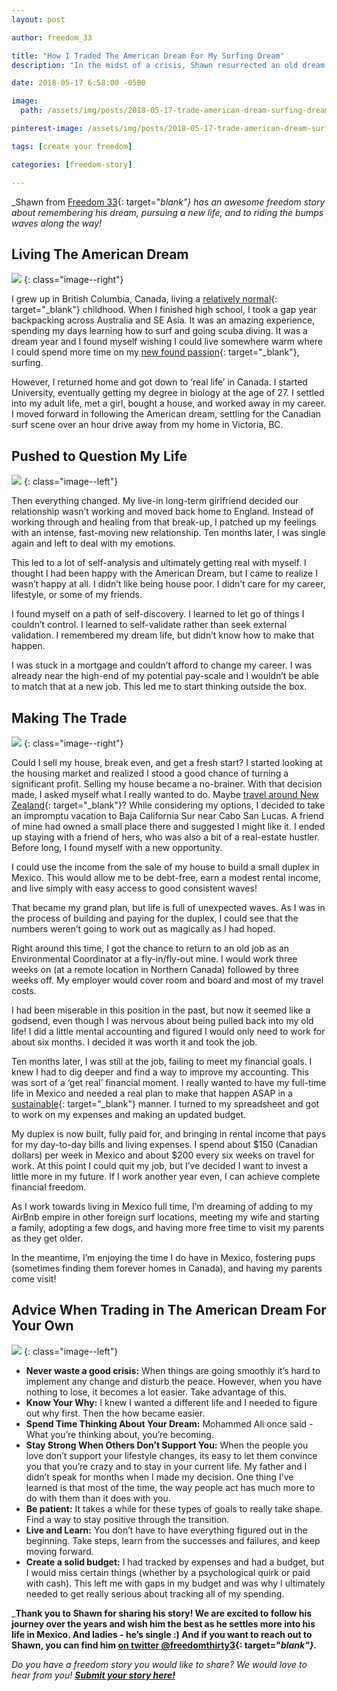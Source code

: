 ```yaml
---
layout: post

author: freedom_33

title: "How I Traded The American Dream For My Surfing Dream"
description: "In the midst of a crisis, Shawn resurrected an old dream - living the life of a surfer. Here's how he made his dream a reality"

date: 2018-05-17 6:58:00 -0500

image:
  path: /assets/img/posts/2018-05-17-trade-american-dream-surfing-dream/surfboard.jpg

pinterest-image: /assets/img/posts/2018-05-17-trade-american-dream-surfing-dream/surfer-dream-life.png

tags: [create your freedom]

categories: [freedom-story]

---
```


_Shawn from [Freedom 33](https://freedomthirtythree.com/2017/10/05/who-am-i/){: target="_blank"} has an awesome freedom story about remembering his dream, pursuing a new life, and to riding the bumps waves along the way!_

## Living The American Dream

![]({{site.url}}/assets/img/posts/2018-05-17-trade-american-dream-surfing-dream/city-street.jpg)
{: class="image--right"}

I grew up in British Columbia, Canada, living a [relatively normal](https://freedomthirtythree.com/2017/10/05/who-am-i/){: target="_blank"} childhood. When I finished high school, I took a gap year backpacking across Australia and SE Asia. It was an amazing experience, spending my days learning how to surf and going scuba diving. It was a dream year and I found myself wishing I could live somewhere warm where I could spend more time on my [new found passion](https://freedomthirtythree.com/2017/09/12/find-your-thing/){: target="_blank"}, surfing.

However, I returned home and got down to ‘real life’ in Canada. I started University, eventually getting my degree in biology at the age of 27. I settled into my adult life, met a girl, bought a house, and worked away in my career. I moved forward in following the American dream, settling for the Canadian surf scene over an hour drive away from my home in Victoria, BC.

## Pushed to Question My Life

![]({{site.url}}/assets/img/posts/2018-05-17-trade-american-dream-surfing-dream/baja-sur.jpg)
{: class="image--left"}

Then everything changed. My live-in long-term girlfriend decided our relationship wasn’t working and moved back home to England. Instead of working through and healing from that break-up, I patched up my feelings with an intense, fast-moving new relationship. Ten months later, I was single again and left to deal with my emotions.

This led to a lot of self-analysis and ultimately getting real with myself. I thought I had been happy with the American Dream, but I came to realize I wasn’t happy at all. I didn’t like being house poor. I didn’t care for my career, lifestyle, or some of my friends.

I found myself on a path of self-discovery. I learned to let go of things I couldn’t control. I learned to self-validate rather than seek external validation. I remembered my dream life, but didn’t know how to make that happen.

I was stuck in a mortgage and couldn’t afford to change my career. I was already near the high-end of my potential pay-scale and I wouldn’t be able to match that at a new job. This led me to start thinking outside the box.

## Making The Trade

![]({{site.url}}/assets/img/posts/2018-05-17-trade-american-dream-surfing-dream/waves.jpg)
{: class="image--right"}

Could I sell my house, break even, and get a fresh start? I started looking at the housing market and realized I stood a good chance of turning a significant profit. Selling my house became a no-brainer.
With that decision made, I asked myself what I really wanted to do. Maybe [travel around New Zealand](https://freedomthirtythree.com/2018/03/16/what-will-you-do-ride-around-new-zealand/){: target="_blank"}? While considering my options, I decided to take an impromptu vacation to Baja California Sur near Cabo San Lucas. A friend of mine had owned a small place there and suggested I might like it. I ended up staying with a friend of hers, who was also a bit of a real-estate hustler. Before long, I found myself with a new opportunity.

I could use the income from the sale of my house to build a small duplex in Mexico. This would allow me to be debt-free, earn a modest rental income, and live simply with easy access to good consistent waves!

That became my grand plan, but life is full of unexpected waves. As I was in the process of building and paying for the duplex, I could see that the numbers weren’t going to work out as magically as I had hoped.

Right around this time, I got the chance to return to an old job as an Environmental Coordinator at a fly-in/fly-out mine. I would work three weeks on (at a remote location in Northern Canada) followed by three weeks off. My employer would cover room and board and most of my travel costs.

I had been miserable in this position in the past, but now it seemed like a godsend, even though I was nervous about being pulled back into my old life! I did a little mental accounting and figured I would only need to work for about six months. I decided it was worth it and took the job.

Ten months later, I was still at the job, failing to meet my financial goals. I knew I had to dig deeper and find a way to improve my accounting. This was sort of a ‘get real’ financial moment. I really wanted to have my full-time life in Mexico and needed a real plan to make that happen ASAP in a [sustainable](https://freedomthirtythree.com/2018/02/01/build-a-sustainable-life/){: target="_blank"} manner. I turned to my spreadsheet and got to work on my expenses and making an updated budget.

My duplex is now built, fully paid for, and bringing in rental income that pays for my day-to-day bills and living expenses. I spend about $150 (Canadian dollars) per week in Mexico and about $200 every six weeks on travel for work. At this point I could quit my job, but I’ve decided I want to invest a little more in my future. If I work another year even, I can achieve complete financial freedom.

As I work towards living in Mexico full time, I’m dreaming of adding to my AirBnb empire in other foreign surf locations, meeting my wife and starting a family, adopting a few dogs, and having more free time to visit my parents as they get older.

In the meantime, I’m enjoying the time I do have in Mexico, fostering pups (sometimes finding them forever homes in Canada), and having my parents come visit!

## Advice When Trading in The American Dream For Your Own

![]({{site.url}}/assets/img/posts/2018-05-17-trade-american-dream-surfing-dream/in-shallows.jpg)
{: class="image--left"}

- __Never waste a good crisis:__ When things are going smoothly it’s hard to implement any change and disturb the peace. However, when you have nothing to lose, it becomes a lot easier.  Take advantage of this.
- __Know Your Why:__ I knew I wanted a different life and I needed to figure out why first. Then the how became easier.
- __Spend Time Thinking About Your Dream:__ Mohammed Ali once said - What you’re thinking about, you’re becoming.
- __Stay Strong When Others Don’t Support You:__ When the people you love don’t support your lifestyle changes, its easy to let them convince you that you’re crazy and to stay in your current life. My father and I didn’t speak for months when I made my decision. One thing I’ve learned is that most of the time, the way people act has much more to do with them than it does with you.
- __Be patient:__ It takes a while for these types of goals to really take shape. Find a way to stay positive through the transition.
- __Live and Learn:__ You don’t have to have everything figured out in the beginning. Take steps, learn from the successes and failures, and keep moving forward.
- __Create a solid budget:__ I had tracked by expenses and had a budget, but I would miss certain things (whether by a psychological quirk or paid with cash). This left me with gaps in my budget and was why I ultimately needed to get really serious about tracking all of my spending.

___Thank you to Shawn for sharing his story! We are excited to follow his journey over the years and wish him the best as he settles more into his life in Mexico. And ladies - he’s single :) And if you want to reach out to Shawn, you can find him [on twitter @freedomthirty3](https://www.twitter.com/freedomthirty3){: target="_blank"}.___

_Do you have a freedom story you would like to share? We would love to hear from you!_ ___[Submit your story here!]({{site.url}}/freedom-stories/#share-your-story)___
